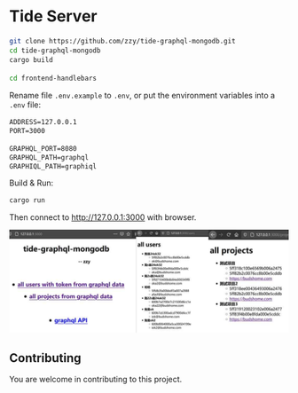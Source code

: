 # Tide Server

``` Bash
git clone https://github.com/zzy/tide-graphql-mongodb.git
cd tide-graphql-mongodb
cargo build

cd frontend-handlebars
```

Rename file `.env.example` to `.env`, or put the environment variables into a `.env` file:

```
ADDRESS=127.0.0.1
PORT=3000

GRAPHQL_PORT=8080
GRAPHQL_PATH=graphql
GRAPHIQL_PATH=graphiql
```

Build & Run:

``` Bash
cargo run
```
Then connect to http://127.0.0.1:3000 with browser.

![Client Image](../screenshot/client.jpg)

## Contributing

You are welcome in contributing to this project.
